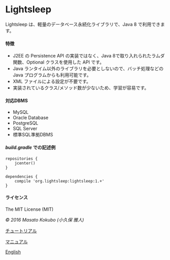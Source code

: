 Lightsleep
===========

Lightsleep は、軽量のデータベース永続化ライブラリで、Java 8 で利用できます。

#### 特徴

- J2EE の Persistence API の実装ではなく、Java 8で取り入れられたラムダ関数、Optional クラスを使用した API です。
- Java ランタイム以外のライブラリを必要としないので、バッチ処理などのJava プログラムからも利用可能です。
- XML ファイルによる設定が不要です。
- 実装されているクラス/メソッド数が少ないため、学習が容易です。

#### 対応DBMS

- MySQL
- Oracle Database
- PostgreSQL
- SQL Server
- 標準SQL準拠DBMS

#### *build.gradle* での記述例

	repositories {
	    jcenter()
	}

	dependencies {
	    compile 'org.lightsleep:lightsleep:1.+'
	}


#### ライセンス

The MIT License (MIT)

*&copy; 2016 Masato Kokubo (小久保 雅人)*

[チュートリアル](Tutorial_ja.md)

[マニュアル](Manual_ja.md)

[English](README.md)
